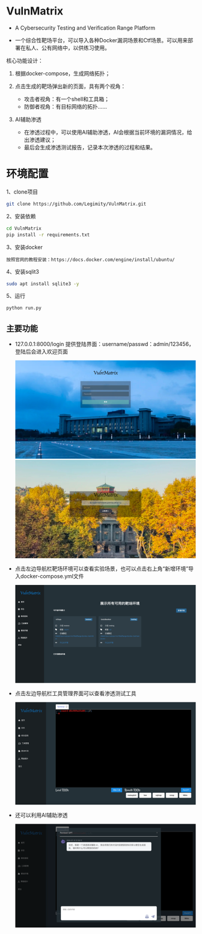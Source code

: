 # VulnMatrix
* A Cybersecurity Testing and Verification Range Platform

* 一个综合性靶场平台，可以导入各种Docker漏洞场景和Ctf场景。可以用来部署在私人、公有网络中，以供练习使用。

核心功能设计：

1. 根据docker-compose，生成网络拓扑；

2. 点击生成的靶场弹出新的页面，具有两个视角：

   - 攻击者视角：有一个shell和工具箱；
   - 防御者视角：有目标网络的拓扑……

3. AI辅助渗透
   - 在渗透过程中，可以使用AI辅助渗透，AI会根据当前环境的漏洞情况，给出渗透建议；
   - 最后会生成渗透测试报告，记录本次渗透的过程和结果。




# 环境配置

1、clone项目

```sh 
git clone https://github.com/Legimity/VulnMatrix.git
```

2、安装依赖

``` sh
cd VulnMatrix
pip install -r requirements.txt
```

3、安装docker
```shell
按照官网的教程安装：https://docs.docker.com/engine/install/ubuntu/
```

4、安装sqlit3

``` sh
sudo apt install sqlite3 -y 
```

5、运行

``` sh
python run.py
```

## 主要功能

* 127.0.0.1:8000/login 提供登陆界面：username/passwd：admin/123456，登陆后会进入欢迎页面

  ![登陆页面](github_images/login.png)
  ![欢迎页面](github_images/welcome.png)

* 点击左边导航栏靶场环境可以查看实验场景，也可以点击右上角“新增环境”导入docker-compose.yml文件

  ![环境页面](github_images/docker.png)

* 点击左边导航栏工具管理界面可以查看渗透测试工具

  ![工具页面](github_images/tool_manage.png)

* 还可以利用AI辅助渗透

  ![AI页面](github_images/ai.png)
    
    